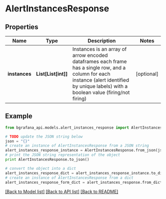 # AlertInstancesResponse


## Properties
Name | Type | Description | Notes
------------ | ------------- | ------------- | -------------
**instances** | **List[List[int]]** | Instances is an array of arrow encoded dataframes each frame has a single row, and a column for each instance (alert identified by unique labels) with a boolean value (firing/not firing) | [optional] 

## Example

```python
from bgrafana_api.models.alert_instances_response import AlertInstancesResponse

# TODO update the JSON string below
json = "{}"
# create an instance of AlertInstancesResponse from a JSON string
alert_instances_response_instance = AlertInstancesResponse.from_json(json)
# print the JSON string representation of the object
print AlertInstancesResponse.to_json()

# convert the object into a dict
alert_instances_response_dict = alert_instances_response_instance.to_dict()
# create an instance of AlertInstancesResponse from a dict
alert_instances_response_form_dict = alert_instances_response.from_dict(alert_instances_response_dict)
```
[[Back to Model list]](../README.md#documentation-for-models) [[Back to API list]](../README.md#documentation-for-api-endpoints) [[Back to README]](../README.md)


